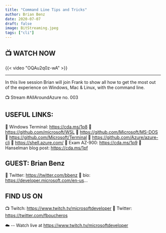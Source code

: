 ```yaml
---
title: "Command Line Tips and Tricks"
author: Brian Benz
date: 2020-07-07
draft: false
image: BitStreaming.jpeg
tags: ["cli"]
---
```


## 📺 WATCH NOW

{{< video "OQAu2q0z-wA" >}}

---
In this live session Brian will join Frank to show all how to get the most out of the experience on Windows, Mac & Linux, with the command line.

📺 Stream #AllAroundAzure no. 003

USEFUL LINKS:
-----------------------
🔗 Windows Terminal: https://cda.ms/1p8
🔗 https://github.com/microsoft/WSL
🔗 https://github.com/Microsoft/MS-DOS
🔗 https://github.com/Microsoft/Terminal
🔗 https://github.com/Azure/azure-cli
🔗 https://shell.azure.com/
🔗 Exam AZ-900: https://cda.ms/1p9
🔗 Hanselman blog post: https://cda.ms/1pf

GUEST: Brian Benz
-----------------
🔗 Twitter: https://twitter.com/bbenz
🔗 bio: https://developer.microsoft.com/en-us...

FIND US ON
---------------
📺 Twitch: https://www.twitch.tv/microsoftdeveloper
🔗 Twitter: https://twitter.com/fboucheros


☁️ -- Watch live at https://www.twitch.tv/microsoftdeveloper